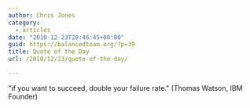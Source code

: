 ```yaml
---
author: Chris Jones
category:
  - articles
date: "2010-12-23T20:46:45+00:00"
guid: https://balancedteam.org/?p=39
title: Quote of the Day
url: /2010/12/23/quote-of-the-day/

---
```

"if you want to succeed, double your failure rate."
 (Thomas Watson, IBM Founder)

